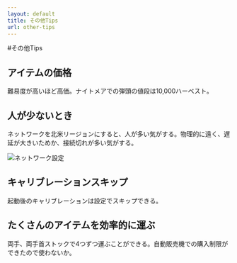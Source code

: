 ```yaml
---
layout: default
title: その他Tips
url: other-tips
---
```

#その他Tips

## アイテムの価格
難易度が高いほど高価。ナイトメアでの弾頭の値段は10,000ハーベスト。

## 人が少ないとき
ネットワークを北米リージョンにすると、人が多い気がする。物理的に遠く、遅延が大きいためか、接続切れが多い気がする。

![ネットワーク設定](https://user-images.githubusercontent.com/1223395/167634395-569fd7b6-efe2-47cd-8d5e-a5f783f4bbc0.png)

## キャリブレーションスキップ
起動後のキャリブレーションは設定でスキップできる。

## たくさんのアイテムを効率的に運ぶ
両手、両手首ストックで4つずつ運ぶことができる。自動販売機での購入制限ができたので使わないか。
